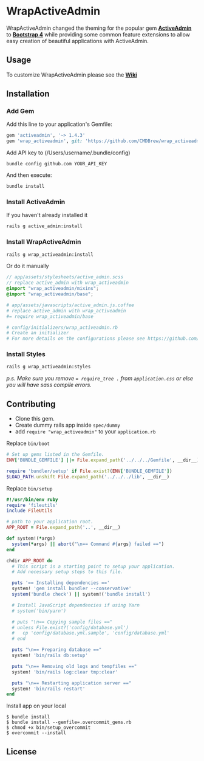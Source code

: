 # WrapActiveAdmin
WrapActiveAdmin changed the theming for the popular gem **[ActiveAdmin](https://activeadmin.info/)** to **[Bootstrap 4](https://getbootstrap.com/)** while providing some common feature extensions to allow easy creation of beautiful applications with ActiveAdmin.

## Usage
To customize WrapActiveAdmin please see the **[Wiki](docs/Home.md)**

## Installation
### Add Gem
Add this line to your application's Gemfile:
```ruby
gem 'activeadmin', '~> 1.4.3'
gem 'wrap_activeadmin', git: 'https://github.com/CMDBrew/wrap_activeadmin_v2.git', branch: 'master'
```

Add API key to (/Users/username/.bundle/config)
```shell
bundle config github.com YOUR_API_KEY
```

And then execute:
```bash
bundle install
```

### Install ActiveAdmin
If you haven't already installed it
```bash
rails g active_admin:install
```

### Install WrapActiveAdmin
```bash
rails g wrap_activeadmin:install
```

Or do it manually
```scss
// app/assets/stylesheets/active_admin.scss
// replace active_admin with wrap_activeadmin
@import "wrap_activeadmin/mixins";
@import "wrap_activeadmin/base";
```

```coffee
# app/assets/javascripts/active_admin.js.coffee
# replace active_admin with wrap_activeadmin
#= require wrap_activeadmin/base
```

```ruby
# config/initializers/wrap_activeadmin.rb
# Create an initializer
# For more details on the configurations please see https://github.com/CMDBrew/wrap_activeadmin_v2/wiki/Configurations
```

### Install Styles
```bash
rails g wrap_activeadmin:styles
```

*p.s. Make sure you remove `= require_tree .` from `application.css` or else you will have sass compile errors.*

## Contributing
- Clone this gem.
- Create dummy rails app inside `spec/dummy`
- add `require "wrap_activeadmin"` to your `application.rb`

Replace `bin/boot`
```ruby
# Set up gems listed in the Gemfile.
ENV['BUNDLE_GEMFILE'] ||= File.expand_path('../../../Gemfile', __dir__)

require 'bundler/setup' if File.exist?(ENV['BUNDLE_GEMFILE'])
$LOAD_PATH.unshift File.expand_path('../../../lib', __dir__)
```

Replace `bin/setup`
```ruby
#!/usr/bin/env ruby
require 'fileutils'
include FileUtils

# path to your application root.
APP_ROOT = File.expand_path('..', __dir__)

def system!(*args)
  system(*args) || abort("\n== Command #{args} failed ==")
end

chdir APP_ROOT do
  # This script is a starting point to setup your application.
  # Add necessary setup steps to this file.

  puts '== Installing dependencies =='
  system! 'gem install bundler --conservative'
  system('bundle check') || system!('bundle install')

  # Install JavaScript dependencies if using Yarn
  # system('bin/yarn')

  # puts "\n== Copying sample files =="
  # unless File.exist?('config/database.yml')
  #   cp 'config/database.yml.sample', 'config/database.yml'
  # end

  puts "\n== Preparing database =="
  system! 'bin/rails db:setup'

  puts "\n== Removing old logs and tempfiles =="
  system! 'bin/rails log:clear tmp:clear'

  puts "\n== Restarting application server =="
  system! 'bin/rails restart'
end
```

Install app on your local
```
$ bundle install
$ bundle install --gemfile=.overcommit_gems.rb
$ chmod +x bin/setup_overcommit
$ overcommit --install
```

## License
